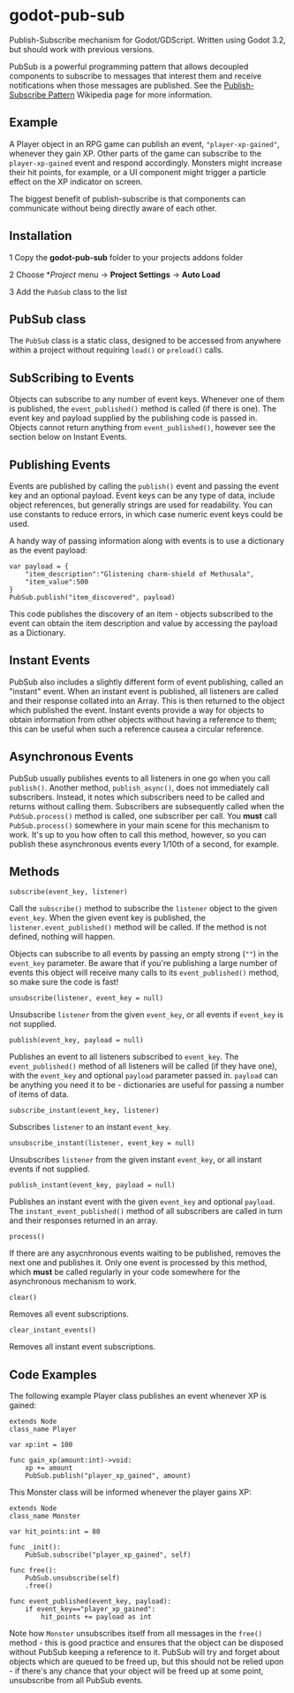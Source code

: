 # godot-pub-sub
Publish-Subscribe mechanism for Godot/GDScript. Written using Godot 3.2, but should work with previous versions.

PubSub is a powerful programming pattern that allows decoupled components to subscribe to messages that interest them and receive notifications when those messages are published. See the [Publish-Subscribe Pattern](https://en.wikipedia.org/wiki/Publish%E2%80%93subscribe_pattern) Wikipedia page for more information.

## Example

A Player object in an RPG game can publish an event, `"player-xp-gained"`, whenever they gain XP. Other parts of the game can subscribe to the `player-xp-gained` event and respond accordingly. Monsters might increase their hit points, for example, or a UI component might trigger a particle effect on the XP indicator on screen.

The biggest benefit of publish-subscribe is that components can communicate without being directly aware of each other.

## Installation

1 Copy the **godot-pub-sub** folder to your projects addons folder

2 Choose **Project* menu -> **Project Settings** -> **Auto Load**

3 Add the `PubSub` class to the list

## PubSub class

The `PubSub` class is a static class, designed to be accessed from anywhere within a project without requiring `load()` or `preload()` calls.

## SubScribing to Events

Objects can subscribe to any number of event keys. Whenever one of them is published, the `event_published()` method is called (if there is one). The event key and payload supplied by the publishing code is passed in. Objects cannot return anything from `event_published()`, however see the section below on Instant Events.

## Publishing Events

Events are published by calling the `publish()` event and passing the event key and an optional payload. Event keys can be any type of data, include object references, but generally strings are used for readability. You can use constants to reduce errors, in which case numeric event keys could be used.

A handy way of passing information along with events is to use a dictionary as the event payload:

```Godot
var payload = {
	"item_description":"Glistening charm-shield of Methusala",
	"item_value":500
}
PubSub.publish("item_discovered", payload)
```

This code publishes the discovery of an item - objects subscribed to the event can obtain the item description and value by accessing the payload as a Dictionary.

## Instant Events

PubSub also includes a slightly different form of event publishing, called an "instant" event. When an instant event is published, all listeners are called and their response collated into an Array. This is then returned to the object which published the event. Instant events provide a way for objects to obtain information from other objects without having a reference to them; this can be useful when such a reference causea a circular reference.

## Asynchronous Events

PubSub usually publishes events to all listeners in one go when you call `publish()`. Another method, `publish_async()`, does not immediately call subscribers. Instead, it notes which subscribers need to be called and returns without calling them. Subscribers are subsequently called when the `PubSub.process()` method is called, one subscriber per call. You **must** call `PubSub.process()` somewhere in your main scene for this mechanism to work. It's up to you how often to call this method, however, so you can publish these asynchronous events every 1/10th of a second, for example.

## Methods

`subscribe(event_key, listener)`

Call the `subscribe()` method to subscribe the `listener` object to the given `event_key`. When the given event key is published, the `listener.event_published()` method will be called. If the method is not defined, nothing will happen.

Objects can subscribe to all events by passing an empty strong (`""`) in the `event_key` parameter. Be aware that if you're publishing a large number of events this object will receive many calls to its `event_published()` method, so make sure the code is fast!

`unsubscribe(listener, event_key = null)`

Unsubscribe `listener` from the given `event_key`, or all events if `event_key` is not supplied.

`publish(event_key, payload = null)`

Publishes an event to all listeners subscribed to `event_key`. The `event_published()` method of all listeners will be called (if they have one), with the `event_key` and optional `payload` parameter passed in. `payload` can be anything you need it to be - dictionaries are useful for passing a number of items of data.

`subscribe_instant(event_key, listener)`

Subscribes `listener` to an instant `event_key`.

`unsubscribe_instant(listener, event_key = null)`

Unsubscribes `listener` from the given instant `event_key`, or all instant events if not supplied.

`publish_instant(event_key, payload = null)`

Publishes an instant event with the given `event_key` and optional `payload`. The `instant_event_published()` method of all subscribers are called in turn and their responses returned in an array.

`process()`

If there are any asycnhronous events waiting to be published, removes the next one and publishes it. Only one event is processed by this method, which **must** be called regularly in your code somewhere for the asynchronous mechanism to work.

`clear()`

Removes all event subscriptions.

`clear_instant_events()`

Removes all instant event subscriptions.

## Code Examples

The following example Player class publishes an event whenever XP is gained:

```Godot
extends Node
class_name Player

var xp:int = 100

func gain_xp(amount:int)->void:
	xp += amount
	PubSub.publish("player_xp_gained", amount)
```

This Monster class will be informed whenever the player gains XP:

```Godot
extends Node
class_name Monster

var hit_points:int = 80

func _init():
	PubSub.subscribe("player_xp_gained", self)

func free():
	PubSub.unsubscribe(self)
	.free()

func event_published(event_key, payload):
	if event_key=="player_xp_gained":
		hit_points += payload as int
```

Note how `Monster` unsubscribes itself from all messages in the `free()` method - this is good practice and ensures that the object can be disposed without PubSub keeping a reference to it. PubSub will try and forget about objects which are queued to be freed up, but this should not be relied upon - if there's any chance that your object will be freed up at some point, unsubscribe from all PubSub events.

